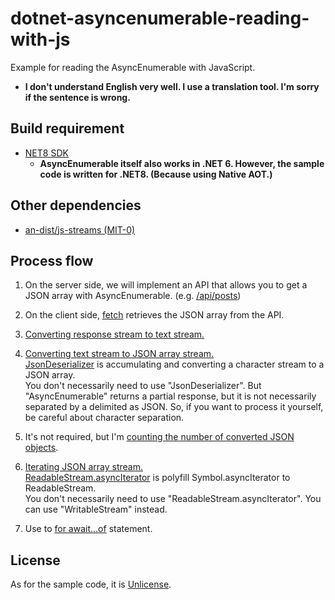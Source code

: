 # dotnet-asyncenumerable-reading-with-js
Example for reading the AsyncEnumerable with JavaScript.

* **I don't understand English very well. I use a translation tool. I'm sorry if the sentence is wrong.**

## Build requirement
* [NET8 SDK](https://dotnet.microsoft.com/en-us/download/dotnet/8.0)
  * **AsyncEnumerable itself also works in .NET 6. However, the sample code is written for .NET8. (Because using Native AOT.)**

## Other dependencies
* [an-dist/js-streams (MIT-0)](https://github.com/an-dist/js-streams)

## Process flow
1. On the server side, we will implement an API that allows you to get a JSON array with AsyncEnumerable. (e.g. [/api/posts](src/Program.cs#L45))

1. On the client side, [fetch](src/wwwroot/index.html.js#L7) retrieves the JSON array from the API.

1. [Converting response stream to text stream.](src/wwwroot/index.html.js#L13)

1. [Converting text stream to JSON array stream.](src/wwwroot/index.html.js#L14)<br>
  [JsonDeserializer](https://github.com/an-dist/js-streams/blob/latest/dist/JsonDeserializer/README.md) is accumulating and converting a character stream to a JSON array.<br>
  You don't necessarily need to use "JsonDeserializer". But  "AsyncEnumerable" returns a partial response, but it is not necessarily separated by a delimited as JSON. So, if you want to process it yourself, be careful about character separation.

1. It's not required, but I'm [counting the number of converted JSON objects](src/wwwroot/index.html.js#L15).

1. [Iterating JSON array stream.](src/wwwroot/index.html.js#L17)<br>
  [ReadableStream.asyncIterator](https://github.com/an-dist/js-streams/blob/latest/dist/polyfill/ReadableStream.asyncIterator/README.md) is polyfill Symbol.asyncIterator to ReadableStream.<br>
  You don't necessarily need to use "ReadableStream.asyncIterator". You can use "WritableStream" instead.

1. Use to [for await...of](https://developer.mozilla.org/en-US/docs/Web/JavaScript/Reference/Statements/for-await...of) statement.

## License
As for the sample code, it is [Unlicense](LICENSE).

